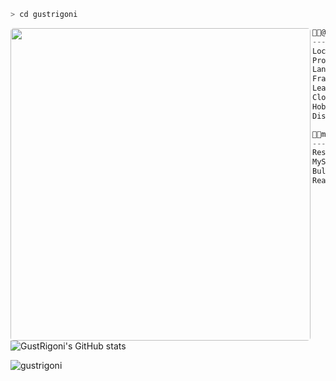 ```zsh
> cd gustrigoni
```
<img align="left" style="border-radius:5px;" src="https://media4.giphy.com/media/l3ZrVw8NkxIly/giphy.gif?cid=790b76119674f0cb40f33f9fe06796bbcd15202afe2b77f3&rid=giphy.gif&ct=g" height="500" width="480" /> 

```csharp
🤳🏼@gustrigoni
-------------------------
Location: Tubarão/SC (Brazil)
Pronouns: He/him
Languages: JavaScript, ActionScript, PHP
Frameworks: React, RNative, Node.js
Learning: No-SQL, Microservices, 
Cloud, Keycloak, RabbitMQ
Hobbies: Cooking and gaming
Discord: Faciem#9374
```

```csharp
👨‍💻my experiences with coding
-------------------------
Rest API, Express, MariaDB, Postgres, 
MySQL, NestJS, Prisma.io, TypeORM,
Bull Queues, I18n, SCSS, Flex-box,
ReactJS, React Native, and much more...
```

![GustRigoni's GitHub stats](https://github-readme-stats.vercel.app/api?username=gustrigoni&show_icons=true&theme=radical&hide=stars,prs,issues&hide_title=true&hide_rank=true&include_all_commits=true&count_private=true&bg_color=161b22&text_color=d2a8ff&hide_border=true)
</div>

<p align="left"> <img src="https://komarev.com/ghpvc/?username=gustrigoni&label=Profile%20views&color=0e75b6&style=flat" alt="gustrigoni" /> </p>

